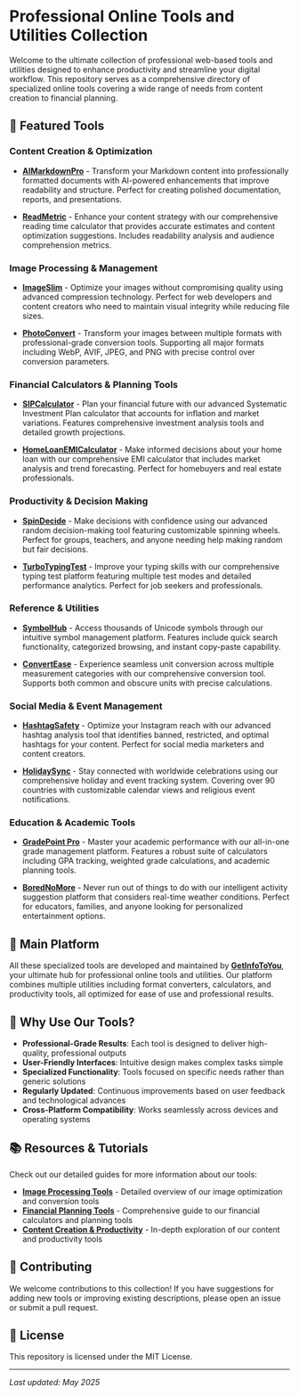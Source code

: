 # Professional Online Tools and Utilities Collection

Welcome to the ultimate collection of professional web-based tools and utilities designed to enhance productivity and streamline your digital workflow. This repository serves as a comprehensive directory of specialized online tools covering a wide range of needs from content creation to financial planning.

## 🌟 Featured Tools

### Content Creation & Optimization

- [**AIMarkdownPro**](https://aimarkdownpro.getinfotoyou.com) - Transform your Markdown content into professionally formatted documents with AI-powered enhancements that improve readability and structure. Perfect for creating polished documentation, reports, and presentations.

- [**ReadMetric**](https://readmetric.getinfotoyou.com) - Enhance your content strategy with our comprehensive reading time calculator that provides accurate estimates and content optimization suggestions. Includes readability analysis and audience comprehension metrics.

### Image Processing & Management

- [**ImageSlim**](https://imageslim.getinfotoyou.com) - Optimize your images without compromising quality using advanced compression technology. Perfect for web developers and content creators who need to maintain visual integrity while reducing file sizes.

- [**PhotoConvert**](https://photoconvert.getinfotoyou.com) - Transform your images between multiple formats with professional-grade conversion tools. Supporting all major formats including WebP, AVIF, JPEG, and PNG with precise control over conversion parameters.

### Financial Calculators & Planning Tools

- [**SIPCalculator**](https://sipcalculator.getinfotoyou.com) - Plan your financial future with our advanced Systematic Investment Plan calculator that accounts for inflation and market variations. Features comprehensive investment analysis tools and detailed growth projections.

- [**HomeLoanEMICalculator**](https://home-loan-emi-calculator.getinfotoyou.com) - Make informed decisions about your home loan with our comprehensive EMI calculator that includes market analysis and trend forecasting. Perfect for homebuyers and real estate professionals.

### Productivity & Decision Making

- [**SpinDecide**](https://spindecide.getinfotoyou.com) - Make decisions with confidence using our advanced random decision-making tool featuring customizable spinning wheels. Perfect for groups, teachers, and anyone needing help making random but fair decisions.

- [**TurboTypingTest**](https://turbotypingtest.getinfotoyou.com) - Improve your typing skills with our comprehensive typing test platform featuring multiple test modes and detailed performance analytics. Perfect for job seekers and professionals.

### Reference & Utilities

- [**SymbolHub**](https://symbolhub.getinfotoyou.com) - Access thousands of Unicode symbols through our intuitive symbol management platform. Features include quick search functionality, categorized browsing, and instant copy-paste capability.

- [**ConvertEase**](https://convertease.getinfotoyou.com) - Experience seamless unit conversion across multiple measurement categories with our comprehensive conversion tool. Supports both common and obscure units with precise calculations.

### Social Media & Event Management

- [**HashtagSafety**](https://hashtagsafety.getinfotoyou.com) - Optimize your Instagram reach with our advanced hashtag analysis tool that identifies banned, restricted, and optimal hashtags for your content. Perfect for social media marketers and content creators.

- [**HolidaySync**](https://holidaysync.getinfotoyou.com) - Stay connected with worldwide celebrations using our comprehensive holiday and event tracking system. Covering over 90 countries with customizable calendar views and religious event notifications.

### Education & Academic Tools

- [**GradePoint Pro**](https://gradepointpro.getinfotoyou.com) - Master your academic performance with our all-in-one grade management platform. Features a robust suite of calculators including GPA tracking, weighted grade calculations, and academic planning tools.

- [**BoredNoMore**](https://borednomore.getinfotoyou.com) - Never run out of things to do with our intelligent activity suggestion platform that considers real-time weather conditions. Perfect for educators, families, and anyone looking for personalized entertainment options.

## 🔗 Main Platform

All these specialized tools are developed and maintained by [**GetInfoToYou**](https://getinfotoyou.com), your ultimate hub for professional online tools and utilities. Our platform combines multiple utilities including format converters, calculators, and productivity tools, all optimized for ease of use and professional results.

## 🚀 Why Use Our Tools?

- **Professional-Grade Results**: Each tool is designed to deliver high-quality, professional outputs
- **User-Friendly Interfaces**: Intuitive design makes complex tasks simple
- **Specialized Functionality**: Tools focused on specific needs rather than generic solutions
- **Regularly Updated**: Continuous improvements based on user feedback and technological advances
- **Cross-Platform Compatibility**: Works seamlessly across devices and operating systems

## 📚 Resources & Tutorials

Check out our detailed guides for more information about our tools:

- [**Image Processing Tools**](./tools/image-tools.md) - Detailed overview of our image optimization and conversion tools
- [**Financial Planning Tools**](./tools/financial-tools.md) - Comprehensive guide to our financial calculators and planning tools
- [**Content Creation & Productivity**](./tools/content-productivity-tools.md) - In-depth exploration of our content and productivity tools

## 🤝 Contributing

We welcome contributions to this collection! If you have suggestions for adding new tools or improving existing descriptions, please open an issue or submit a pull request.

## 📄 License

This repository is licensed under the MIT License.

---

*Last updated: May 2025*
